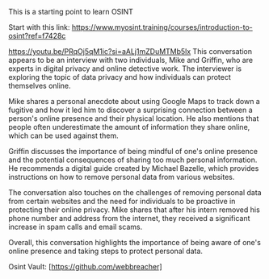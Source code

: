 
This is a starting point to learn OSINT

Start with this link: https://www.myosint.training/courses/introduction-to-osint?ref=f7428c


https://youtu.be/PRqOj5qM1ic?si=aALj1mZDuMTMb5lx 
This conversation appears to be an interview with two individuals, Mike and Griffin, who are experts in digital privacy and online detective work. The interviewer is exploring the topic of data privacy and how individuals can protect themselves online.

Mike shares a personal anecdote about using Google Maps to track down a fugitive and how it led him to discover a surprising connection between a person's online presence and their physical location. He also mentions that people often underestimate the amount of information they share online, which can be used against them.

Griffin discusses the importance of being mindful of one's online presence and the potential consequences of sharing too much personal information. He recommends a digital guide created by Michael Bazelle, which provides instructions on how to remove personal data from various websites.

The conversation also touches on the challenges of removing personal data from certain websites and the need for individuals to be proactive in protecting their online privacy. Mike shares that after his intern removed his phone number and address from the internet, they received a significant increase in spam calls and email scams.

Overall, this conversation highlights the importance of being aware of one's online presence and taking steps to protect personal data.

Osint Vault: [https://github.com/webbreacher]

